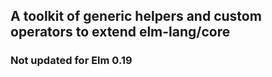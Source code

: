 ## A toolkit of generic helpers and custom operators to extend elm-lang/core
### Not updated for Elm 0.19
